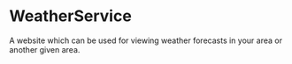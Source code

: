 # WeatherService
A website which can be used for viewing weather forecasts in your area or another given area.
